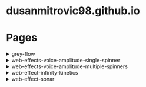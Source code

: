 # dusanmitrovic98.github.io

# Pages

<details>
<summary>grey-flow</summary>

[link](https://dusanmitrovic98.github.io/grey-flow)

<!-- Description of the grey-flow project. -->

</details>
<details>
<summary>web-effects-voice-amplitude-single-spinner</summary>
  [link](https://dusanmitrovic98.github.io/web-effects-voice-amplitude-single-spinner)
<!-- Description of the web-effects-voice-amplitude-single-spinner project. -->
</details>

<details>
<summary>web-effects-voice-amplitude-multiple-spinners</summary>
  [link](https://dusanmitrovic98.github.io/web-effects-voice-amplitude-multiple-spinners)
<!-- Description of the web-effects-voice-amplitude-multiple-spinners project. -->
</details>

<details>
<summary>web-effect-infinity-kinetics</summary>
  [link](https://dusanmitrovic98.github.io/web-effect-infinity-kinetics)
<!-- Description of the web-effects-voice-amplitude-multiple-spinners project. -->
</details>

<details>
<summary>web-effect-sonar</summary>

  [link](https://dusanmitrovic98.github.io/web-effect-sonar)

<!-- Description of the web-effects-voice-amplitude-multiple-spinners project. -->

</details>
